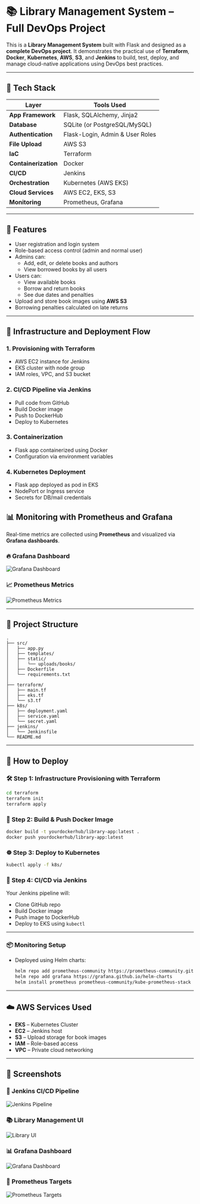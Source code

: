 # 📚 Library Management System – Full DevOps Project

This is a **Library Management System** built with Flask and designed as a **complete DevOps project**. It demonstrates the practical use of **Terraform**, **Docker**, **Kubernetes**, **AWS**, **S3**, and **Jenkins** to build, test, deploy, and manage cloud-native applications using DevOps best practices.

---

## 🧰 Tech Stack

| Layer               | Tools Used                          |
|---------------------|-------------------------------------|
| **App Framework**   | Flask, SQLAlchemy, Jinja2           |
| **Database**        | SQLite (or PostgreSQL/MySQL)        |
| **Authentication**  | Flask-Login, Admin & User Roles     |
| **File Upload**     | AWS S3                              |
| **IaC**             | Terraform                           |
| **Containerization**| Docker                              |
| **CI/CD**           | Jenkins                             |
| **Orchestration**   | Kubernetes (AWS EKS)                |
| **Cloud Services**  | AWS EC2, EKS, S3                    |
| **Monitoring**      | Prometheus, Grafana                 |

---

## 🎯 Features

- User registration and login system
- Role-based access control (admin and normal user)
- Admins can:
  - Add, edit, or delete books and authors
  - View borrowed books by all users
- Users can:
  - View available books
  - Borrow and return books
  - See due dates and penalties
- Upload and store book images using **AWS S3**
- Borrowing penalties calculated on late returns

---

## 🔧 Infrastructure and Deployment Flow

### 1. Provisioning with Terraform
- AWS EC2 instance for Jenkins
- EKS cluster with node group
- IAM roles, VPC, and S3 bucket

### 2. CI/CD Pipeline via Jenkins
- Pull code from GitHub
- Build Docker image
- Push to DockerHub
- Deploy to Kubernetes

### 3. Containerization
- Flask app containerized using Docker
- Configuration via environment variables

### 4. Kubernetes Deployment
- Flask app deployed as pod in EKS
- NodePort or Ingress service
- Secrets for DB/mail credentials

## 📊 Monitoring with Prometheus and Grafana

Real-time metrics are collected using **Prometheus** and visualized via **Grafana dashboards**.

### 🔥 Grafana Dashboard

![Grafana Dashboard](screenshots/grafana.png)

### 📈 Prometheus Metrics

![Prometheus Metrics](screenshots/prometheus_metrics.png)


---

## 📁 Project Structure

```
.
├── src/
│   ├── app.py
│   ├── templates/
│   ├── static/
│   │   └── uploads/books/
│   ├── Dockerfile
│   └── requirements.txt
│
├── terraform/
│   ├── main.tf
│   ├── eks.tf
│   └── s3.tf
├── k8s/
│   ├── deployment.yaml
│   ├── service.yaml
│   └── secret.yaml
├── jenkins/
│   └── Jenkinsfile
└── README.md
```

---

## 🚀 How to Deploy

### 🛠 Step 1: Infrastructure Provisioning with Terraform

```bash
cd terraform
terraform init
terraform apply
```

### 🐳 Step 2: Build & Push Docker Image

```bash
docker build -t yourdockerhub/library-app:latest .
docker push yourdockerhub/library-app:latest
```

### ☸️ Step 3: Deploy to Kubernetes

```bash
kubectl apply -f k8s/
```

### 🔁 Step 4: CI/CD via Jenkins

Your Jenkins pipeline will:
- Clone GitHub repo
- Build Docker image
- Push image to DockerHub
- Deploy to EKS using `kubectl`

---
### 📦 Monitoring Setup

- Deployed using Helm charts:
  ```bash
  helm repo add prometheus-community https://prometheus-community.github.io/helm-charts
  helm repo add grafana https://grafana.github.io/helm-charts
  helm install prometheus prometheus-community/kube-prometheus-stack

---

## ☁️ AWS Services Used

- **EKS** – Kubernetes Cluster
- **EC2** – Jenkins host
- **S3** – Upload storage for book images
- **IAM** – Role-based access
- **VPC** – Private cloud networking




---


## 📸 Screenshots

### 🔧 Jenkins CI/CD Pipeline
![Jenkins Pipeline](screenshots/jenkins_pipeline.png)

### 📚 Library Management UI
![Library UI](./screenshots/library-ui.png)

### 📊 Grafana Dashboard
![Grafana Dashboard](./screenshots/grafana-dashboard.png)

### 📡 Prometheus Targets
![Prometheus Targets](./screenshots/prometheus-targets.png)

